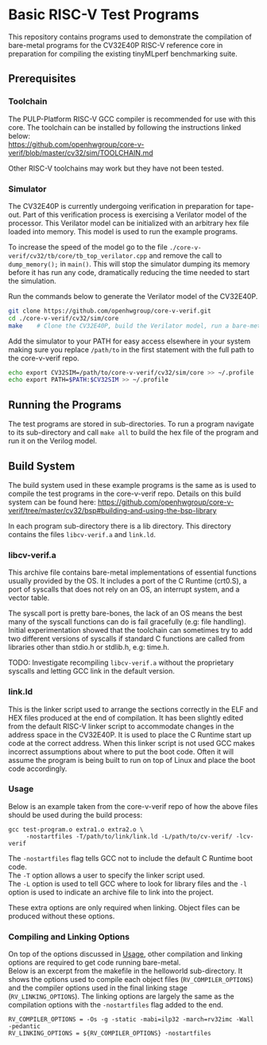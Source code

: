 # Basic RISC-V Test Programs

This repository contains programs used to demonstrate the compilation of bare-metal programs for the CV32E40P RISC-V reference core in preparation for compiling the existing tinyMLperf benchmarking suite.

## Prerequisites
### Toolchain
The PULP-Platform RISC-V GCC compiler is recommended for use with this core.
The toolchain can be installed by following the instructions linked below:  
https://github.com/openhwgroup/core-v-verif/blob/master/cv32/sim/TOOLCHAIN.md  

Other RISC-V toolchains may work but they have not been tested. 

### Simulator
The CV32E40P is currently undergoing verification in preparation for tape-out.
Part of this verification process is exercising a Verilator model of the processor.
This Verilator model can be initialized with an arbitrary hex file loaded into memory. 
This model is used to run the example programs.

To increase the speed of the model go to the file `./core-v-verif/cv32/tb/core/tb_top_verilator.cpp` and remove the call to `dump_memory();` in `main()`. This will stop the simulator dumping its memory before it has run any code, dramatically reducing the time needed to start the simulation. 

Run the commands below to generate the Verilator model of the CV32E40P.

```bash
git clone https://github.com/openhwgroup/core-v-verif.git
cd ./core-v-verif/cv32/sim/core
make    # Clone the CV32E40P, build the Verilator model, run a bare-metal hello-world example
```

Add the simulator to your PATH for easy access elsewhere in your system making sure you replace `/path/to` in the first statement with the full path to the core-v-verif repo.

```bash
echo export CV32SIM=/path/to/core-v-verif/cv32/sim/core >> ~/.profile
echo export PATH=$PATH:$CV32SIM >> ~/.profile
```

## Running the Programs
The test programs are stored in sub-directories. To run a program navigate to its sub-directory and call `make all` to build the hex file of the program and run it on the Verilog model. 

## Build System 
The build system used in these example programs is the same as is used to compile the test programs in the core-v-verif repo. 
Details on this build system can be found here:
https://github.com/openhwgroup/core-v-verif/tree/master/cv32/bsp#building-and-using-the-bsp-library

In each program sub-directory there is a lib directory.
This directory contains the files `libcv-verif.a` and `link.ld`.

### libcv-verif.a
This archive file contains bare-metal implementations of essential functions usually provided by the OS. 
It includes a port of the C Runtime (crt0.S), a port of syscalls that does not rely on an OS, an interrupt system, and a vector table.  

The syscall port is pretty bare-bones, the lack of an OS means the best many of the syscall functions can do is fail gracefully (e.g: file handling). 
Initial experimentation showed that the toolchain can sometimes try to add two different versions of syscalls if standard C functions are called from libraries other than stdio.h or stdlib.h, e.g: time.h.

TODO: Investigate recompiling `libcv-verif.a` without the proprietary syscalls and letting GCC link in the default version. 

### link.ld
This is the linker script used to arrange the sections correctly in the ELF and HEX files produced at the end of compilation. It has been slightly edited from the default RISC-V linker script to accommodate changes in the address space in the CV32E40P.
It is used to place the C Runtime start up code at the correct address. 
When this linker script is not used GCC makes incorrect assumptions about where to put the boot code. Often it will assume the program is being built to run on top of Linux and place the boot code accordingly.   

### Usage 
Below is an example taken from the core-v-verif repo of how the above files should be used during the build process:  
```
gcc test-program.o extra1.o extra2.o \
     -nostartfiles -T/path/to/link/link.ld -L/path/to/cv-verif/ -lcv-verif
```

The `-nostartfiles` flag tells GCC not to include the default C Runtime boot code.  
The `-T` option allows a user to specify the linker script used.  
The `-L` option is used to tell GCC where to look for library files and the `-l` option is used to indicate an archive file to link into the project. 

These extra options are only required when linking. Object files can be produced without these options. 

### Compiling and Linking Options
On top of the options discussed in [Usage](#usage), other compilation and linking options are required to get code running bare-metal.  
Below is an excerpt from the makefile in the helloworld sub-directory.
It shows the options used to compile each object files (`RV_COMPILER_OPTIONS`) and the compiler options used in the final linking stage (`RV_LINKING_OPTIONS`). 
The linking options are largely the same as the compilation options with the `-nostartfiles` flag added to the end. 

```make
RV_COMPILER_OPTIONS = -Os -g -static -mabi=ilp32 -march=rv32imc -Wall -pedantic 
RV_LINKING_OPTIONS = ${RV_COMPILER_OPTIONS} -nostartfiles
```


